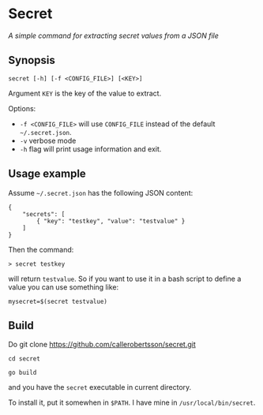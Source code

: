 # Secret

_A simple command for extracting secret values from a JSON file_

## Synopsis

    secret [-h] [-f <CONFIG_FILE>] [<KEY>]

Argument `KEY` is the key of the value to extract.

Options:

* `-f <CONFIG_FILE>` will use `CONFIG_FILE` instead of the default
  `~/.secret.json`.
* `-v` verbose mode
* `-h` flag will print usage information and exit.

## Usage example

Assume `~/.secret.json` has the following JSON content:

    {
        "secrets": [
            { "key": "testkey", "value": "testvalue" }
        ]
    }

Then the command:

    > secret testkey

will return `testvalue`. So if you want to use it in a bash script to
define a value you can use something like:

    mysecret=$(secret testvalue)

## Build

Do 
    git clone https://github.com/callerobertsson/secret.git

    cd secret

    go build

and you have the `secret` executable in current directory.

To install it, put it somewhen in `$PATH`. I have mine in
`/usr/local/bin/secret`.



